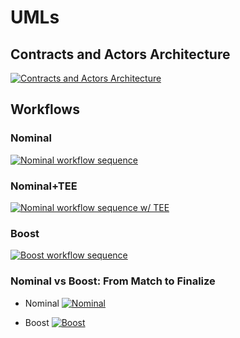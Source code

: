 # UMLs

## Contracts and Actors Architecture
[![Contracts and Actors Architecture](https://tinyurl.com/2n6qr3ja)](https://tinyurl.com/2n6qr3ja)<!--![Contracts and Actors Architecture](./architecture-ODB.puml)-->

## Workflows

### Nominal
[![Nominal workflow sequence](https://tinyurl.com/2mjwh2ca)](https://tinyurl.com/2mjwh2ca)<!--![Nominal workflow sequence](./nominalworkflow-ODB.puml)-->

### Nominal+TEE
[![Nominal workflow sequence w/ TEE](https://tinyurl.com/2kptzj8r)](https://tinyurl.com/2kptzj8r)<!--![Nominal workflow sequence w/ TEE](./nominalworkflow-ODB+TEE.puml)-->

### Boost
[![Boost workflow sequence](https://tinyurl.com/2lajkdcj)](https://tinyurl.com/2lajkdcj)<!--![Boost workflow sequence](./boost-workflow-ODB.puml)-->

### Nominal vs Boost: From Match to Finalize

* Nominal
[![Nominal](https://tinyurl.com/2z24n4o7)](https://tinyurl.com/2z24n4o7)<!--![Nominal](./workflow-ODB-2a-match2finalize-nominal.puml)-->

* Boost
[![Boost](https://tinyurl.com/2ox8vc6y)](https://tinyurl.com/2ox8vc6y)<!--![Boost](./workflow-ODB-2b-match2finalize-boost.puml)-->
